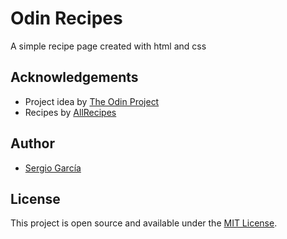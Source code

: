 # Odin Recipes

A simple recipe page created with html and css

## Acknowledgements

- Project idea by [The Odin Project](https://www.theodinproject.com/)
- Recipes by [AllRecipes](https://www.allrecipes.com/)

## Author

- [Sergio García](https://github.com/sergiogarciiam)

## License

This project is open source and available under the [MIT License](./LICENSE).
